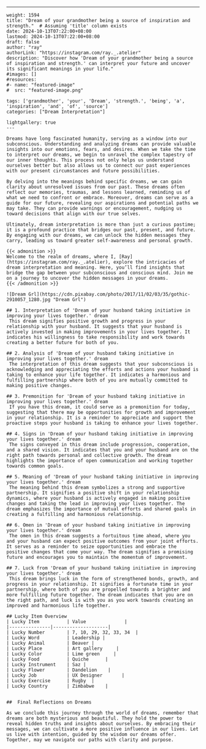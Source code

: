 ---
    weight: 1594
    title: "Dream of your grandmother being a source of inspiration and strength."  # Assuming 'title' column exists
    date: 2024-10-13T07:22:00+08:00
    lastmod: 2024-10-13T07:22:00+08:00
    draft: false
    author: "ray"
    authorLink: "https://instagram.com/ray._.atelier"
    description: "Discover how 'Dream of your grandmother being a source of inspiration and strength.' can interpret your future and uncover its significant meanings in your life."
    #images: []
    #resources:
    #- name: "featured-image"
    #  src: "featured-image.png"
    
    tags: ['grandmother', 'your', 'Dream', 'strength.', 'being', 'a', 'inspiration', 'and', 'of', 'source']
    categories: ["Dream Interpretation"]
    
    lightgallery: true
    ---
    
    Dreams have long fascinated humanity, serving as a window into our subconscious. Understanding and analyzing dreams can provide valuable insights into our emotions, fears, and desires. When we take the time to interpret our dreams, we begin to unravel the complex tapestry of our inner thoughts. This process not only helps us understand ourselves better but also allows us to connect our past experiences with our present circumstances and future possibilities.
    
    By delving into the meanings behind specific dreams, we can gain clarity about unresolved issues from our past. These dreams often reflect our memories, traumas, and lessons learned, reminding us of what we need to confront or embrace. Moreover, dreams can serve as a guide for our future, revealing our aspirations and potential paths we may take. They can provide warnings or encouragement, nudging us toward decisions that align with our true selves.
    
    Ultimately, dream interpretation is more than just a curious pastime; it is a profound practice that bridges our past, present, and future. By engaging with our dreams, we can unlock the hidden messages they carry, leading us toward greater self-awareness and personal growth.
    
    {{< admonition >}}
    Welcome to the realm of dreams, where I, [Ray](https://instagram.com/ray._.atelier), explore the intricacies of dream interpretation and meaning. Here, you’ll find insights that bridge the gap between your subconscious and conscious mind. Join me on a journey to uncover the hidden messages in your dreams.
    {{< /admonition >}}
    
    ![Dream Grl](https://cdn.pixabay.com/photo/2017/11/02/03/35/gothic-2910057_1280.jpg "Dream Grl")
    
    ## 1. Interpretation of 'Dream of your husband taking initiative in improving your lives together.' dream
     This dream signifies positive growth and progress in your relationship with your husband. It suggests that your husband is actively invested in making improvements in your lives together. It indicates his willingness to take responsibility and work towards creating a better future for both of you.
    
    ## 2. Analysis of 'Dream of your husband taking initiative in improving your lives together.' dream
     The interpretation of this dream suggests that your subconscious is acknowledging and appreciating the efforts and actions your husband is taking to enhance your life together. It indicates a harmonious and fulfilling partnership where both of you are mutually committed to making positive changes.
    
    ## 3. Premonition for 'Dream of your husband taking initiative in improving your lives together.' dream
     If you have this dream, it could serve as a premonition for today, suggesting that there may be opportunities for growth and improvement in your relationship. It is a reminder to appreciate and support the proactive steps your husband is taking to enhance your lives together.
    
    ## 4. Signs in 'Dream of your husband taking initiative in improving your lives together.' dream
     The signs conveyed in this dream include progression, cooperation, and a shared vision. It indicates that you and your husband are on the right path towards personal and collective growth. The dream highlights the importance of open communication and working together towards common goals.
    
    ## 5. Meaning of 'Dream of your husband taking initiative in improving your lives together.' dream
     The meaning behind this dream symbolizes a strong and supportive partnership. It signifies a positive shift in your relationship dynamics, where your husband is actively engaged in making positive changes and taking the lead in improving your lives together. The dream emphasizes the importance of mutual efforts and shared goals in creating a fulfilling and harmonious relationship.
    
    ## 6. Omen in 'Dream of your husband taking initiative in improving your lives together.' dream
     The omen in this dream suggests a fortuitous time ahead, where you and your husband can expect positive outcomes from your joint efforts. It serves as a reminder to seize opportunities and embrace the positive changes that come your way. The dream signifies a promising future and encourages you to maintain the momentum of improvement.
    
    ## 7. Luck from 'Dream of your husband taking initiative in improving your lives together.' dream
     This dream brings luck in the form of strengthened bonds, growth, and progress in your relationship. It signifies a fortunate time in your partnership, where both of you are propelled towards a brighter and more fulfilling future together. The dream indicates that you are on the right path, and luck is with you as you work towards creating an improved and harmonious life together.
    
    ## Lucky Item Overview
    | Lucky Item          | Value              |
    |---------------|--------------------|
    | Lucky Number        | 7, 10, 29, 32, 33, 34  |
    | Lucky Word          | Leadership |
    | Lucky Animal        | Beaver |
    | Lucky Place         | Art gallery     |
    | Lucky Color         | Lime green     |
    | Lucky Food          | Quiche      |
    | Lucky Instrument    | Saz |
    | Lucky Flower        | Dandelion    |
    | Lucky Job           | UX Designer       |
    | Lucky Exercise      | Rugby  |
    | Lucky Country       | Zimbabwe    |
    
    
    ##  Final Reflections on Dreams
    
    As we conclude this journey through the world of dreams, remember that dreams are both mysterious and beautiful. They hold the power to reveal hidden truths and insights about ourselves. By embracing their messages, we can cultivate a more positive influence in our lives. Let us live with intention, guided by the wisdom our dreams offer. Together, may we navigate our paths with clarity and purpose.
    
